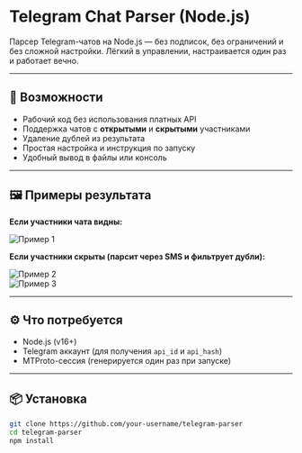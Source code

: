 # Telegram Chat Parser (Node.js)

Парсер Telegram-чатов на Node.js — без подписок, без ограничений и без сложной настройки. Лёгкий в управлении, настраивается один раз и работает вечно.

---

## 🚀 Возможности

- Рабочий код без использования платных API
- Поддержка чатов с **открытыми** и **скрытыми** участниками
- Удаление дублей из результата
- Простая настройка и инструкция по запуску
- Удобный вывод в файлы или консоль

---

## 🖼️ Примеры результата

**Если участники чата видны:**

![Пример 1](https://i.ibb.co/svQ3rQqW/image.png)

**Если участники скрыты (парсит через SMS и фильтрует дубли):**

![Пример 2](https://ibb.co/ZzxNsqKR)  
![Пример 3](https://ibb.co/xqBST115)

---

## ⚙️ Что потребуется

- Node.js (v16+)
- Telegram аккаунт (для получения `api_id` и `api_hash`)
- MTProto-сессия (генерируется один раз при запуске)

---

## 📦 Установка

```bash
git clone https://github.com/your-username/telegram-parser
cd telegram-parser
npm install
